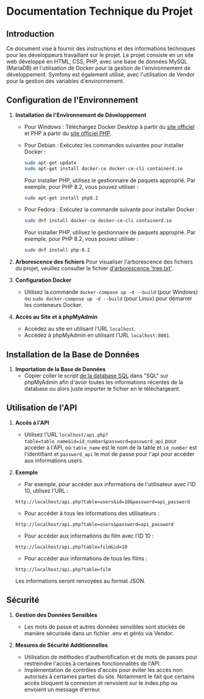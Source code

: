 # Documentation Technique du Projet

## Introduction

Ce document vise à fournir des instructions et des informations techniques pour les développeurs travaillant sur le projet. Le projet consiste en un site web développé en HTML, CSS, PHP, avec une base de données MySQL (MariaDB) et l'utilisation de Docker pour la gestion de l'environnement de développement. Symfony est également utilisé, avec l'utilisation de Vendor pour la gestion des variables d'environnement.

## Configuration de l'Environnement

1. **Installation de l'Environnement de Développement**
   - Pour Windows : Téléchargez Docker Desktop à partir du [site officiel](https://www.docker.com/products/docker-desktop) et PHP à partir du [site officiel PHP](https://windows.php.net/download#php-8.2).

   - Pour Debian : Exécutez les commandes suivantes pour installer Docker :
     ```bash
     sudo apt-get update
     sudo apt-get install docker-ce docker-ce-cli containerd.io
     ```
     Pour installer PHP, utilisez le gestionnaire de paquets approprié. Par exemple, pour PHP 8.2, vous pouvez utiliser :
     ```bash
     sudo apt-get install php8.2
     ```

   - Pour Fedora : Exécutez la commande suivante pour installer Docker :
     ```bash
     sudo dnf install docker-ce docker-ce-cli containerd.io
     ```
     Pour installer PHP, utilisez le gestionnaire de paquets approprié. Par exemple, pour PHP 8.2, vous pouvez utiliser :
     ```bash
     sudo dnf install php-8.2
     ```

2. **Arborescence des fichiers**
   Pour visualiser l'arborescence des fichiers du projet, veuillez consulter le fichier [d'arborescence 'tree.txt'](../tree.txt).    

3. **Configuration Docker**
   - Utilisez la commande `docker-compose up -d --build` (pour Windows) ou `sudo docker-compose up -d --build` (pour Linux) pour démarrer les conteneurs Docker.

4. **Accès au Site et à phpMyAdmin**
   - Accédez au site en utilisant l'URL `localhost`.
   - Accédez à phpMyAdmin en utilisant l'URL `localhost:8081`.

## Installation de la Base de Données

1. **Importation de la Base de Données**
   - Copier coller le script [de la database SQL](../db/my_db.sql) dans "SQL" sur phpMyAdmin afin d'avoir toutes les informations récentes de la database ou alors juste importer le fichier en le téléchargeant.

## Utilisation de l'API

1. **Accès à l'API**
   - Utilisez l'URL `localhost/api.php?table=table_name&id=id_number&password=password_api` pour accéder à l'API, où `table_name` est le nom de la table et `id_number` est l'identifiant et `password_api` le mot de passe pour l'api pour accéder aux informations users.

2. **Exemple**
   - Par exemple, pour accéder aux informations de l'utilisateur avec l'ID 10, utilisez l'URL : 

   `http://localhost/api.php?table=users&id=10&password=api_password`

   - Pour accéder à tous les informations des utilisateurs :
   
   `http://localhost/api.php?table=users&password=api_password`

   - Pour accéder aux informations du film avec l'ID 10 : 

   `http://localhost/api.php?table=film&id=10`

   - Pour accéder aux informations de tous les films : 

   `http://localhost/api.php?table=film`

   Les informations seront renvoyées au format JSON.

## Sécurité

1. **Gestion des Données Sensibles**
   - Les mots de passe et autres données sensibles sont stockés de manière sécurisée dans un fichier .env et gérés via Vendor.

2. **Mesures de Sécurité Additionnelles**
   - Utilisation de méthodes d'authentification et de mots de passes pour restreindre l'accès à certaines fonctionnalités de l'API.
   - Implémentation de contrôles d'accès pour éviter les accès non autorisés à certaines parties du site. Notamment le fait que certains accès bloquent la connexion et renvoient sur le index.php ou envoient un message d'erreur.
